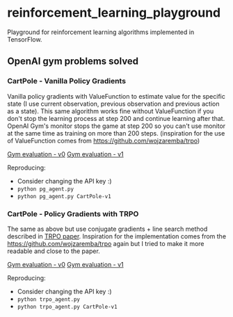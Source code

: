 # reinforcement_learning_playground
Playground for reinforcement learning algorithms implemented in TensorFlow.

## OpenAI gym problems solved
### CartPole - Vanilla Policy Gradients

Vanilla policy gradients with ValueFunction to estimate value for the specific state (I use current observation,
previous observation and previous action as a state). This same algorithm works fine without ValueFunction if you
don't stop the learning process at step 200 and continue learning after that. OpenAI Gym's monitor stops the game
at step 200 so you can't use monitor at the same time as training on more than 200 steps. (inspiration for the use of ValueFunction comes from https://github.com/wojzaremba/trpo)

[Gym evaluation - v0](https://gym.openai.com/evaluations/eval_dWo7uqR2Ti6RX7naakndQ)
[Gym evaluation - v1](https://gym.openai.com/evaluations/eval_eB5PuUG8QfyRSNjDK7xTA)

Reproducing:
* Consider changing the API key :)
* `python pg_agent.py`
* `python pg_agent.py CartPole-v1`

### CartPole - Policy Gradients with TRPO

The same as above but use conjugate gradients + line search method described in [TRPO paper](http://arxiv.org/abs/1502.05477). Inspiration for the implementation comes from the https://github.com/wojzaremba/trpo again but I tried to make it more readable and close to the paper.

[Gym evaluation - v0](https://gym.openai.com/evaluations/eval_hVkf4zsITBaLFLxVzhbJwg)
[Gym evaluation - v1](https://gym.openai.com/evaluations/eval_S5aAzDRtSjGFJgEycVqymw)

Reproducing:
* Consider changing the API key :)
* `python trpo_agent.py`
* `python trpo_agent.py CartPole-v1`


